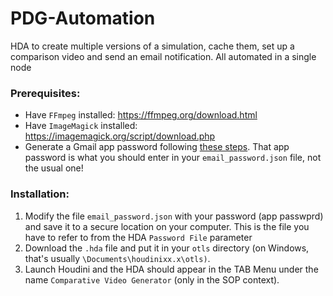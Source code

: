 # PDG-Automation
HDA to create multiple versions of a simulation, cache them, set up a comparison video and send an email notification. All automated in a single node
### Prerequisites:
- Have `FFmpeg` installed: https://ffmpeg.org/download.html
- Have `ImageMagick` installed: https://imagemagick.org/script/download.php
- Generate a Gmail app password following [these steps](https://support.google.com/accounts/answer/185833?hl=en). That app password is what you should enter in your `email_password.json` file, not the usual one!
### Installation:
1. Modify the file `email_password.json` with your password (app passwprd) and save it to a secure location on your computer. This is the file you have to refer to from the HDA `Password File` parameter
2. Download the `.hda` file and put it in your `otls` directory (on Windows, that's usually `\Documents\houdinixx.x\otls)`.
4. Launch Houdini and the HDA should appear in the TAB Menu under the name `Comparative Video Generator` (only in the SOP context).
